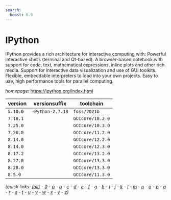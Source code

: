 ```yaml
---
search:
  boost: 0.5
---
```

# IPython

IPython provides a rich architecture for interactive computing with:  Powerful interactive shells (terminal and Qt-based).  A browser-based notebook with support for code, text, mathematical expressions, inline plots and other rich media.  Support for interactive data visualization and use of GUI toolkits.  Flexible, embeddable interpreters to load into your own projects.  Easy to use, high performance tools for parallel computing.

*homepage*: <https://ipython.org/index.html>

version | versionsuffix | toolchain
--------|---------------|----------
``5.10.0`` | ``-Python-2.7.18`` | ``foss/2021b``
``7.18.1`` |  | ``GCCcore/10.2.0``
``7.25.0`` |  | ``GCCcore/10.3.0``
``7.26.0`` |  | ``GCCcore/11.2.0``
``8.14.0`` |  | ``GCCcore/12.2.0``
``8.14.0`` |  | ``GCCcore/12.3.0``
``8.17.2`` |  | ``GCCcore/13.2.0``
``8.27.0`` |  | ``GCCcore/13.3.0``
``8.28.0`` |  | ``GCCcore/13.3.0``
``8.5.0`` |  | ``GCCcore/11.3.0``


*(quick links: [(all)](../index.md) - [0](../0/index.md) - [a](../a/index.md) - [b](../b/index.md) - [c](../c/index.md) - [d](../d/index.md) - [e](../e/index.md) - [f](../f/index.md) - [g](../g/index.md) - [h](../h/index.md) - [i](../i/index.md) - [j](../j/index.md) - [k](../k/index.md) - [l](../l/index.md) - [m](../m/index.md) - [n](../n/index.md) - [o](../o/index.md) - [p](../p/index.md) - [q](../q/index.md) - [r](../r/index.md) - [s](../s/index.md) - [t](../t/index.md) - [u](../u/index.md) - [v](../v/index.md) - [w](../w/index.md) - [x](../x/index.md) - [y](../y/index.md) - [z](../z/index.md))*

